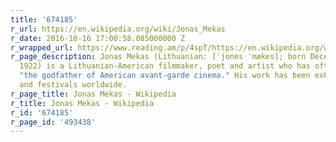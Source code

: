 ```yaml
---
title: '674185'
r_url: https://en.wikipedia.org/wiki/Jonas_Mekas
r_date: 2016-10-16 17:00:58.085000000 Z
r_wrapped_url: https://www.reading.am/p/4spT/https://en.wikipedia.org/wiki/Jonas_Mekas
r_page_description: Jonas Mekas (Lithuanian: [ˈjonɐs ˈmækɐs]; born December 24,[1]
  1922) is a Lithuanian-American filmmaker, poet and artist who has often been called
  "the godfather of American avant-garde cinema." His work has been exhibited in museums
  and festivals worldwide.
r_page_title: Jonas Mekas - Wikipedia
r_title: Jonas Mekas - Wikipedia
r_id: '674185'
r_page_id: '493438'
---
```


